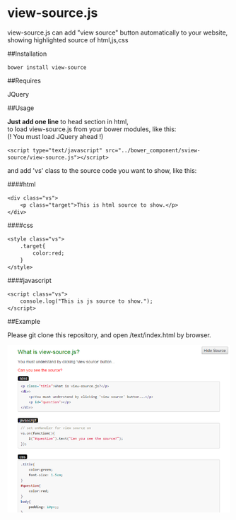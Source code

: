 # view-source.js

view-source.js can add  "view source" button automatically to your website, showing highlighted source of html,js,css  

##Installation

    bower install view-source

##Requires    
   
JQuery    
    
##Usage

**Just add one line** to head section in html,  
to load view-source.js from your bower modules, like this:  
(! You must load JQuery ahead !)

    <script type="text/javascript" src="../bower_component/sview-source/view-source.js"></script>
    
and add 'vs' class to the source code you want to show, like this:  

####html

    <div class="vs">
        <p class="target">This is html source to show.</p>
    </div>
    
####css

    <style class="vs">
        .target{
            color:red;
        }
    </style>
    
####javascript

    <script class="vs">
        console.log("This is js source to show.");
    </script>

##Example

Please git clone this repository, and open /text/index.html by browser.
    
![Capture](img/view-source.png "Capture")    

